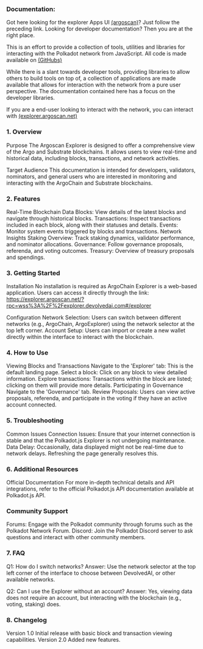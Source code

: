 ### Documentation:

Got here looking for the explorer Apps UI [(argoscan)](https://explorer.argoscan.net/?rpc=wss%3A%2F%2Fexplorer.devolvedai.com#/explorer)? Just follow the preceding link. Looking for developer documentation? Then you are at the right place.

This is an effort to provide a collection of tools, utilities and libraries for interacting with the Polkadot network from JavaScript. All code is made available on [(GitHubs)](https://github.com/Devolved-AI/Argoscan)

While there is a slant towards developer tools, providing libraries to allow others to build tools on top of, a collection of applications are made available that allows for interaction with the network from a pure user perspective. The documentation contained here has a focus on the developer libraries.

If you are a end-user looking to interact with the network, you can interact with [(explorer.argoscan.net)](https://explorer.argoscan.net/?rpc=wss%3A%2F%2Fexplorer.devolvedai.com#/explorer)

### 1. Overview
Purpose
The Argoscan Explorer is designed to offer a comprehensive view of the Argo and Substrate blockchains. It allows users to view real-time and historical data, including blocks, transactions, and network activities.

Target Audience
This documentation is intended for developers, validators, nominators, and general users who are interested in monitoring and interacting with the ArgoChain and Substrate blockchains.

### 2. Features
Real-Time Blockchain Data
Blocks: View details of the latest blocks and navigate through historical blocks.
Transactions: Inspect transactions included in each block, along with their statuses and details.
Events: Monitor system events triggered by blocks and transactions.
Network Insights
Staking Overview: Track staking dynamics, validator performance, and nominator allocations.
Governance: Follow governance proposals, referenda, and voting outcomes.
Treasury: Overview of treasury proposals and spendings.

### 3. Getting Started
Installation
No installation is required as ArgoChain Explorer is a web-based application. Users can access it directly through the link: https://explorer.argoscan.net/?rpc=wss%3A%2F%2Fexplorer.devolvedai.com#/explorer

Configuration
Network Selection: Users can switch between different networks (e.g., ArgoChain, ArgoExplorer) using the network selector at the top left corner.
Account Setup: Users can import or create a new wallet directly within the interface to interact with the blockchain.

### 4. How to Use
Viewing Blocks and Transactions
Navigate to the 'Explorer' tab: This is the default landing page.
Select a block: Click on any block to view detailed information.
Explore transactions: Transactions within the block are listed; clicking on them will provide more details.
Participating in Governance
Navigate to the 'Governance' tab.
Review Proposals: Users can view active proposals, referenda, and participate in the voting if they have an active account connected.

### 5. Troubleshooting
Common Issues
Connection Issues: Ensure that your internet connection is stable and that the Polkadot.js Explorer is not undergoing maintenance.
Data Delay: Occasionally, data displayed might not be real-time due to network delays. Refreshing the page generally resolves this.

### 6. Additional Resources
Official Documentation
For more in-depth technical details and API integrations, refer to the official Polkadot.js API documentation available at Polkadot.js API.

### Community Support
Forums: Engage with the Polkadot community through forums such as the Polkadot Network Forum.
Discord: Join the Polkadot Discord server to ask questions and interact with other community members.

### 7. FAQ
Q1: How do I switch networks?
Answer: Use the network selector at the top left corner of the interface to choose between DevolvedAI, or other available networks.

Q2: Can I use the Explorer without an account?
Answer: Yes, viewing data does not require an account, but interacting with the blockchain (e.g., voting, staking) does.

### 8. Changelog
Version 1.0
Initial release with basic block and transaction viewing capabilities.
Version 2.0
Added new features.

